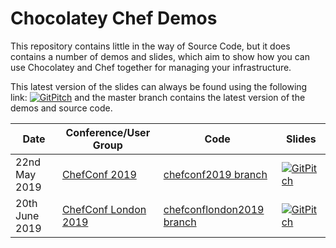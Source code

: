 # Chocolatey Chef Demos

This repository contains little in the way of Source Code, but it does contains a number of demos and slides, which aim to show how you can use Chocolatey and Chef together for managing your infrastructure.

This latest version of the slides can always be found using the following link: [![GitPitch](https://gitpitch.com/assets/badge.svg)](https://gitpitch.com/gep13-talks/ChocolateyChefDemos/master) and the master branch contains the latest version of the demos and source code.

| Date                     | Conference/User Group                                                                                           | Code                                                                                                    | Slides                                                                                                                          |
|--------------------------|-----------------------------------------------------------------------------------------------------------------|---------------------------------------------------------------------------------------------------------|---------------------------------------------------------------------------------------------------------------------------------|
| 22nd May 2019            | [ChefConf 2019](https://chefconf.chef.io/)                                                                      | [chefconf2019 branch](https://github.com/gep13-talks/ChocolateyChefDemos/tree/chefconf2019)             | [![GitPitch](https://gitpitch.com/assets/badge.svg)](https://gitpitch.com/gep13-talks/ChocolateyChefDemos/chefconf2019#/)       |
| 20th June 2019           | [ChefConf London 2019](https://chefconf.chef.io/london/)                                                        | [chefconflondon2019 branch](https://github.com/gep13-talks/ChocolateyChefDemos/tree/chefconflondon2019) | [![GitPitch](https://gitpitch.com/assets/badge.svg)](https://gitpitch.com/gep13-talks/ChocolateyChefDemos/chefconflondon2019#/) |
